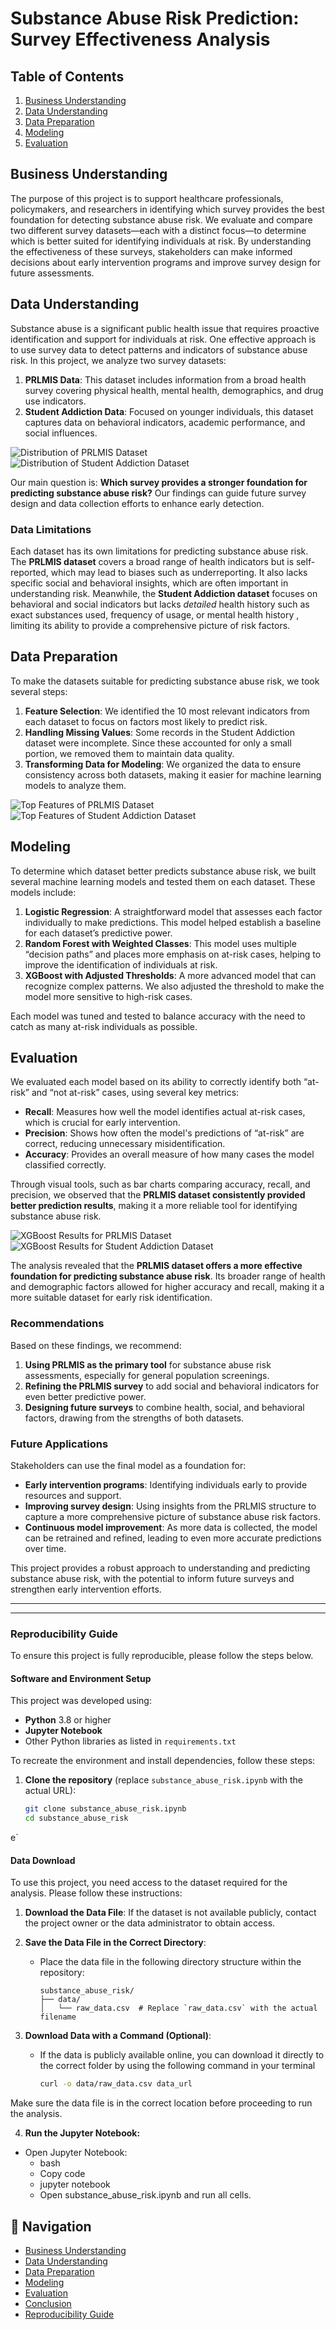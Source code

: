# Substance Abuse Risk Prediction: Survey Effectiveness Analysis

## Table of Contents
1. [Business Understanding](#business-understanding)
2. [Data Understanding](#data-understanding)
3. [Data Preparation](#data-preparation)
4. [Modeling](#modeling)
5. [Evaluation](#evaluation)

## Business Understanding
The purpose of this project is to support healthcare professionals, policymakers, and researchers in identifying which survey provides the best foundation for detecting substance abuse risk. We evaluate and compare two different survey datasets—each with a distinct focus—to determine which is better suited for identifying individuals at risk. By understanding the effectiveness of these surveys, stakeholders can make informed decisions about early intervention programs and improve survey design for future assessments.

## Data Understanding
Substance abuse is a significant public health issue that requires proactive identification and support for individuals at risk. One effective approach is to use survey data to detect patterns and indicators of substance abuse risk. In this project, we analyze two survey datasets:
1. **PRLMIS Data**: This dataset includes information from a broad health survey covering physical health, mental health, demographics, and drug use indicators.
2. **Student Addiction Data**: Focused on younger individuals, this dataset captures data on behavioral indicators, academic performance, and social influences.

![Distribution of PRLMIS Dataset](images/Distribution_PRL.png)
![Distribution of Student Addiction Dataset](images/Distribution_SA.png)

Our main question is: **Which survey provides a stronger foundation for predicting substance abuse risk?** Our findings can guide future survey design and data collection efforts to enhance early detection.

### Data Limitations
Each dataset has its own limitations for predicting substance abuse risk. The **PRLMIS dataset** covers a broad range of health indicators but is self-reported, which may lead to biases such as underreporting. It also lacks specific social and behavioral insights, which are often important in understanding risk. Meanwhile, the **Student Addiction dataset** focuses on behavioral and social indicators but lacks _detailed_ health history such as exact substances used, frequency of usage, or mental health history , limiting its ability to provide a comprehensive picture of risk factors.

## Data Preparation
To make the datasets suitable for predicting substance abuse risk, we took several steps:
1. **Feature Selection**: We identified the 10 most relevant indicators from each dataset to focus on factors most likely to predict risk.
2. **Handling Missing Values**: Some records in the Student Addiction dataset were incomplete. Since these accounted for only a small portion, we removed them to maintain data quality.
3. **Transforming Data for Modeling**: We organized the data to ensure consistency across both datasets, making it easier for machine learning models to analyze them.

![Top Features of PRLMIS Dataset](images/feature_PRL.png)
![Top Features of Student Addiction Dataset](images/feature_SA.png)

## Modeling
To determine which dataset better predicts substance abuse risk, we built several machine learning models and tested them on each dataset. These models include:
1. **Logistic Regression**: A straightforward model that assesses each factor individually to make predictions. This model helped establish a baseline for each dataset’s predictive power.
2. **Random Forest with Weighted Classes**: This model uses multiple “decision paths” and places more emphasis on at-risk cases, helping to improve the identification of individuals at risk.
3. **XGBoost with Adjusted Thresholds**: A more advanced model that can recognize complex patterns. We also adjusted the threshold to make the model more sensitive to high-risk cases.

Each model was tuned and tested to balance accuracy with the need to catch as many at-risk individuals as possible.

## Evaluation
We evaluated each model based on its ability to correctly identify both “at-risk” and “not at-risk” cases, using several key metrics:
- **Recall**: Measures how well the model identifies actual at-risk cases, which is crucial for early intervention.
- **Precision**: Shows how often the model's predictions of “at-risk” are correct, reducing unnecessary misidentification.
- **Accuracy**: Provides an overall measure of how many cases the model classified correctly.


Through visual tools, such as bar charts comparing accuracy, recall, and precision, we observed that the **PRLMIS dataset consistently provided better prediction results**, making it a more reliable tool for identifying substance abuse risk.

![XGBoost Results for PRLMIS Dataset](images/XG_PRL.png)
![XGBoost Results for Student Addiction Dataset](images/XG_SA.png)

The analysis revealed that the **PRLMIS dataset offers a more effective foundation for predicting substance abuse risk**. Its broader range of health and demographic factors allowed for higher accuracy and recall, making it a more suitable dataset for early risk identification.

### Recommendations
Based on these findings, we recommend:
1. **Using PRLMIS as the primary tool** for substance abuse risk assessments, especially for general population screenings.
2. **Refining the PRLMIS survey** to add social and behavioral indicators for even better predictive power.
3. **Designing future surveys** to combine health, social, and behavioral factors, drawing from the strengths of both datasets.

### Future Applications
Stakeholders can use the final model as a foundation for:
- **Early intervention programs**: Identifying individuals early to provide resources and support.
- **Improving survey design**: Using insights from the PRLMIS structure to capture a more comprehensive picture of substance abuse risk factors.
- **Continuous model improvement**: As more data is collected, the model can be retrained and refined, leading to even more accurate predictions over time.

This project provides a robust approach to understanding and predicting substance abuse risk, with the potential to inform future surveys and strengthen early intervention efforts.



---



---

### Reproducibility Guide

To ensure this project is fully reproducible, please follow the steps below.



#### Software and Environment Setup

This project was developed using:
- **Python** 3.8 or higher
- **Jupyter Notebook**
- Other Python libraries as listed in `requirements.txt`

To recreate the environment and install dependencies, follow these steps:

1. **Clone the repository** (replace `substance_abuse_risk.ipynb` with the actual URL):
   ```bash
   git clone substance_abuse_risk.ipynb
   cd substance_abuse_risk
e`

#### Data Download

To use this project, you need access to the dataset required for the analysis. Please follow these instructions:

1. **Download the Data File**: If the dataset is not available publicly, contact the project owner or the data administrator to obtain access. 

2. **Save the Data File in the Correct Directory**:
   - Place the data file in the following directory structure within the repository:

     ```
     substance_abuse_risk/
     ├── data/
     │   └── raw_data.csv  # Replace `raw_data.csv` with the actual filename
     ```

3. **Download Data with a Command (Optional)**: 
   - If the data is publicly available online, you can download it directly to the correct folder by using the following command in your terminal 

     ```bash
     curl -o data/raw_data.csv data_url
     ```

Make sure the data file is in the correct location before proceeding to run the analysis.

4. **Run the Jupyter Notebook:**

 - Open Jupyter Notebook:
   - bash
   - Copy code
   - jupyter notebook
   - Open substance_abuse_risk.ipynb and run all cells.


## 🔄 Navigation


- [Business Understanding](#business-understanding)
- [Data Understanding](#data-understanding)
- [Data Preparation](#data-preparation)
- [Modeling](#modeling)
- [Evaluation](#evaluation)
- [Conclusion](#conclusion)
- [Reproducibility Guide](#reproducibility-guide)


